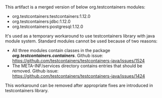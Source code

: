 This artifact is a merged version of below org.testcontainers modules:
- org.testcontainers:testcontainers:1.12.0
- org.testcontainers:jdbc:1.12.0
- org.testcontainers:postgresql:1.12.0

It's used as a temporary workaround to use testcontainers library with java module system.
Standard modules cannot be used because of two reasons:
- All three modules contain classes in the package  ***org.testcontainers.containers***. Github issue:
https://github.com/testcontainers/testcontainers-java/issues/1524
- The META-INF/services directory contains entries that should be removed. Github issue: 
https://github.com/testcontainers/testcontainers-java/issues/1424

This workaround can be removed after appropriate fixes are introduced in testcontainers library.